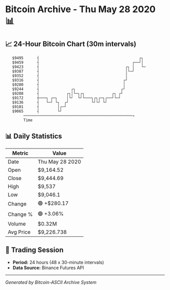 # Bitcoin Archive - Thu May 28 2020 📊

## 📈 24-Hour Bitcoin Chart (30m intervals)

```
   $9495      ┤                                            ┌┐  
   $9459      ┤                                         ┌──┘│  
   $9423      ┤                                      ┌┐ │   └─ 
   $9387      ┤                                      │└─┘      
   $9352      ┤                                      │         
   $9316      ┤                                     ┌┘         
   $9280      ┤                                     │          
   $9244      ┤              ┌┐                    ┌┘          
   $9208      ┤            ┌┐│└─┐┌┐            ┌┐ ┌┘           
   $9172      ┼───┐ ┌─┐    │└┘  └┘└───┐┌┐┌─┐┌──┘└─┘            
   $9136      ┤   └─┘ └┐  ┌┘          └┘└┘ └┘                  
   $9101      ┤        │┌─┘                                    
   $9065      ┤        └┘                                      
        ────────────────────────────────────────────────→
        Time
```

## 📊 Daily Statistics

| Metric | Value |
|--------|-------|
| Date | Thu May 28 2020 |
| Open | $9,164.52 |
| Close | $9,444.69 |
| High | $9,537 |
| Low | $9,046.1 |
| Change | 🟢 +$280.17 |
| Change % | 🟢 +3.06% |
| Volume | $0.32M |
| Avg Price | $9,226.738 |

## 📅 Trading Session

- **Period:** 24 hours (48 x 30-minute intervals)
- **Data Source:** Binance Futures API

---
*Generated by Bitcoin-ASCII Archive System*
